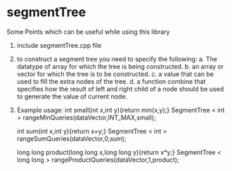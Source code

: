 # segmentTree

Some Points which can be useful while using this library

1. include segmentTree.cpp file

2. to construct a segment tree you need to specify the following:
   a. The datatype of array for which the tree is being constructed.
   b. an array or vector for which the tree is to be constructed.
   c. a value that can be used to fill the extra nodes of the tree.
   d. a function combine that specifies how the result of left and right child of a node
   should be used to generate the value of current node.

3. Example usage:
   int small(int x,int y){return min(x,y);}
   SegmentTree < int > rangeMinQueries(dataVector,INT_MAX,small);

   int sum(int x,int y){return x+y;}
   SegmentTree < int > rangeSumQueries(dataVector,0,sum);

   long long product(long long x,long long y){return x*y;}
   SegmentTree < long long > rangeProductQueries(dataVector,1,product);
